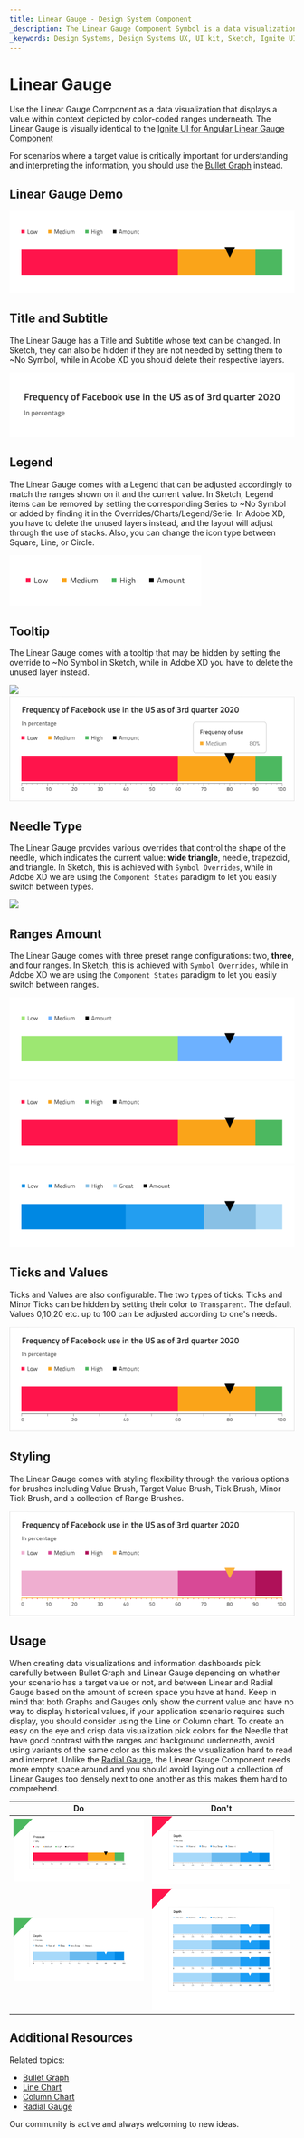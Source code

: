 ```yaml
---
title: Linear Gauge - Design System Component
_description: The Linear Gauge Component Symbol is a data visualization that displays a value in a certain context.
_keywords: Design Systems, Design Systems UX, UI kit, Sketch, Ignite UI for Angular, Sketch to Angular, Sketch to Angular, Angular, Angular Design System, Export code from Sketch, Design Kits for Angular, Sketch HTML, Sketch to HTML, Sketch UI kits
---
```


# Linear Gauge

Use the Linear Gauge Component as a data visualization that displays a value within context depicted by color-coded ranges underneath. The Linear Gauge is visually identical to the [Ignite UI for Angular Linear Gauge Component](https://www.infragistics.com/products/ignite-ui-angular/angular/components/lineargauge.html)

For scenarios where a target value is critically important for understanding and interpreting the information, you should use the [Bullet Graph](bullet-graph.md) instead.

## Linear Gauge Demo

<img class="responsive-img" src="../images/linear_gauge_three_ranges.png" srcset="../images/linear_gauge_three_ranges@2x.png 2x" />

## Title and Subtitle

The Linear Gauge has a Title and Subtitle whose text can be changed. In Sketch, they can also be hidden if they are not needed by setting them to ~No Symbol, while in Adobe XD you should delete their respective layers.

<img class="responsive-img" src="../images/linear_gauge_title.png" srcset="../images/linear_gauge_title@2x.png 2x" />

## Legend

The Linear Gauge comes with a Legend that can be adjusted accordingly to match the ranges shown on it and the current value. In Sketch, Legend items can be removed by setting the corresponding Series to ~No Symbol or added by finding it in the Overrides/Charts/Legend/Serie. In Adobe XD, you have to delete the unused layers instead, and the layout will adjust through the use of stacks. Also, you can change the icon type between Square, Line, or Circle.

<img class="responsive-img" src="../images/linear_gauge_legend.png" srcset="../images/linear_gauge_legend@2x.png 2x" />

## Tooltip

The Linear Gauge comes with a tooltip that may be hidden by setting the override to ~No Symbol in Sketch, while in Adobe XD you have to delete the unused layer instead.

<img class="responsive-img" src="../images/linear_gauge_tooltip-off.png" srcset="../images/linear_gauge_tooltip-off@2x.png 2x" />
<img class="responsive-img" src="../images/linear_gauge_tooltip-on.png" srcset="../images/linear_gauge_tooltip-on@2x.png 2x" />

## Needle Type

The Linear Gauge provides various overrides that control the shape of the needle, which indicates the current value: **wide triangle**, needle, trapezoid, and triangle. In Sketch, this is achieved with `Symbol Overrides`, while in Adobe XD we are using the `Component States` paradigm to let you easily switch between types.

<img class="responsive-img" src="../images/linear_gauge_needle.png" srcset="../images/linear_gauge_needle_type@2x.png 2x" />

## Ranges Amount

The Linear Gauge comes with three preset range configurations: two, **three**, and four ranges. In Sketch, this is achieved with `Symbol Overrides`, while in Adobe XD we are using the `Component States` paradigm to let you easily switch between ranges.

<img class="responsive-img" src="../images/linear_gauge_two_ranges.png" srcset="../images/linear_gauge_two_ranges@2x.png 2x" />
<img class="responsive-img" src="../images/linear_gauge_three_ranges.png" srcset="../images/linear_gauge_three_ranges@2x.png 2x" />
<img class="responsive-img" src="../images/linear_gauge_four_ranges.png" srcset="../images/linear_gauge_four_ranges@2x.png 2x" />

## Ticks and Values

Ticks and Values are also configurable. The two types of ticks: Ticks and Minor Ticks can be hidden by setting their color to `Transparent`. The default Values 0,10,20 etc. up to 100 can be adjusted according to one's needs.

<img class="responsive-img" src="../images/linear_gauge_values.png" srcset="../images/linear_gauge_values@2x.png 2x" />

## Styling

The Linear Gauge comes with styling flexibility through the various options for brushes including Value Brush, Target Value Brush, Tick Brush, Minor Tick Brush, and a collection of Range Brushes.

<img class="responsive-img" src="../images/linear_gauge_styling.png" srcset="../images/linear_gauge_styling@2x.png 2x" />

## Usage

When creating data visualizations and information dashboards pick carefully between Bullet Graph and Linear Gauge depending on whether your scenario has a target value or not, and between Linear and Radial Gauge based on the amount of screen space you have at hand. Keep in mind that both Graphs and Gauges only show the current value and have no way to display historical values, if your application scenario requires such display, you should consider using the Line or Column chart.
To create an easy on the eye and crisp data visualization pick colors for the Needle that have good contrast with the ranges and background underneath, avoid using variants of the same color as this makes the visualization hard to read and interpret. Unlike the [Radial Gauge](radial-gauge.md), the Linear Gauge Component needs more empty space around and you should avoid laying out a collection of Linear Gauges too densely next to one another as this makes them hard to comprehend.

| Do                                                                                 | Don't                                                                                  |
| ---------------------------------------------------------------------------------- | -------------------------------------------------------------------------------------- |
| <img class="responsive-img" src="../images/linear_gauge_do1.png" srcset="../images/linear_gauge_do1@2x.png 2x" /> | <img class="responsive-img" src="../images/linear_gauge_dont1.png" srcset="../images/linear_gauge_dont1@2x.png 2x" /> |
| <img class="responsive-img" src="../images/linear_gauge_do2.png" srcset="../images/linear_gauge_do2@2x.png 2x" /> | <img class="responsive-img" src="../images/linear_gauge_dont2.png" srcset="../images/linear_gauge_dont2@2x.png 2x" /> |

## Additional Resources

Related topics:

- [Bullet Graph](bullet-graph.md)
- [Line Chart](line-chart.md)
- [Column Chart](column-chart.md)
- [Radial Gauge](radial-gauge.md)

Our community is active and always welcoming to new ideas.
